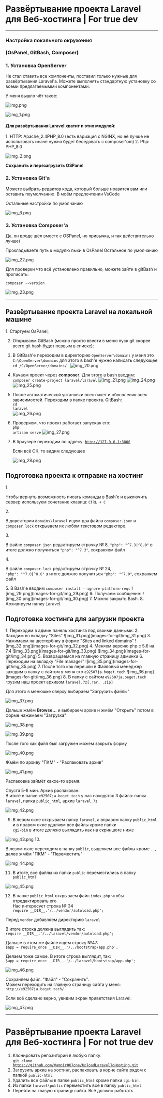# Развёртывание проекта Laravel для Веб-хостинга | For true dev
***
### Настройка локального окружения <br> <br>(OsPanel, GitBash, Composer)
<h3>1. Установка OpenServer</h3>
Не стал ставить все компоненты, поставил только нужные для развёртывания Laravel'a. 
Можете выполнять стандартную установку со всеми предлагаемымми компонентами. </p> 
<p>У меня вышло чёт такое:</p>

![img.png](images-for-git/img.png)

![img_1.png](images-for-git/img_1.png)

<h4>Для развёртывания Laravel хватит и этих модулей:</h4>
1. HTTP: Apache_2.4PHP_8.0 (есть вариация с NGINX, но её лучше не использовать иначе нужно будет беседовать с composer'om)
2. Php: PHP_8.0




![img_2.png](images-for-git/img_2.png)

<p><b>Сохранить и перезагрузить OSPanel</b></p>
<h3>2. Установка Git'a</h3>

<p>Можете выбрать редактор кода, который больше нравится вам или оставить поумолчанию. В моём предпочтении VsCode</p>

<p>Остальные настройки по умолчанию</p>

![img_6.png](images-for-git/img_6.png)

<h3>3. Установка Composer'a</h3>
<p>Да, он вроде шёл вместе с OSPanel, но привычка, и так действительно лучше) </p>
<p>Прокладываете путь к модулю пыхи в OsPanel Остальное по умолчанию</p>

![img_22.png](images-for-git/img_22.png)

<p>Для проверки что всё установлено правильно, можете зайти в gitBash и прописать:</p><code>composer --version</code>


![img_23.png](images-for-git/img_23.png)


***

<h2>Развёртывание проекта Laravel на локальной машине</h2>
1. Стартуем OsPanel;
   
2. Открываем GitBash (можно просто ввести в меню пуск git скорее всего git bash будет первым в списке);
3. В GitBash'e переходим в директорию <code>OpenServer\domains</code> у меня это <code>C:\OpenServer\domains</code> для этого в bash'e нужно написать следующее <br> <code>cd /C/OpenServer/domains/
   </code>
   ![img_20.png](images-for-git/img_20.png)
3. Качаем проект через <b>composer</b>. Для этого в bash вводим: <br> <code>composer create-project laravel/laravel</code>
   ![img_21.png](images-for-git/img_21.png)
   ![img_24.png](images-for-git/img_24.png)
   ![img_25.png](images-for-git/img_25.png)
4. После автоматической установки всех пакет и обновления всех зависимостей. Переходим в папке проекта. GitBash: <br> 
<code>cd laravel</code> <br>
   ![img_26.png](images-for-git/img_26.png)
5. Проверяем, что проект работает запуская его: <br> 
<code>php artisan serve</code>
   ![img_27.png](images-for-git/img_27.png)
6. В браузере переходим по адресу: <code>http://127.0.0.1:8000 </code>
    <p>Если всё ОК, то видим следующее</p>

    ![img_28.png](images-for-git/img_28.png)

<h2>Подготовка проекта к отправке на хостинг</h2>
1. <p>Чтобы вернуть возможность писать команды в Bash'e и выключить сервер используем сочетание клавиш: <code>CTRL + C</code> </p>
2. <p>В директории <code>domains\laravel</code> ищем два файла <code>composer.json</code> и <code>composer.lock</code> открываем их любом текстовом редакторе.</p> 
3. <p>В файле <code>composer.json</code> редактируем строчку № 8, <code>"php": "^7.3|^8.0"</code> в итоге должно получиться <code>"php": "^7.3"</code>, сохраняем файл </p>
4. <p>В файле <code>composer.lock</code> редактируем строчку № 24, <br><code>"php": "^7.0|^8.0"</code> в итоге должно получиться <code>"php": "^7.0"</code>, сохраняем файл</p>
5. В Bash'e вводим <code>composer install --ignore-platform-reqs</code>
    ![img_29.png](images-for-git/img_29.png)
6. Получаем сообщение:
    ![img_30.png](images-for-git/img_30.png)
7. Можно закрыть Bash.
8. Архивируем папку Laravel.

<h2>Подготовка хостинга для загрузки проекта</h2>
1. Переходим в админ панель хостинга под своими данными.
2. Заходим во вкладку "Sites"
![img_31.png](images-for-git/img_31.png)
3. Нажимаем на шестерёнку в форме "Sites and linked domains" 
![img_32.png](images-for-git/img_32.png)
4. Меняем версию php с 5.6 на 7.4
    ![img_33.png](images-for-git/img_33.png)
    ![img_34.png](images-for-git/img_34.png)
5. Возвращаемся на главную страницу админки
6. Переходим на вкладку "File manager" 
    ![img_35.png](images-for-git/img_35.png)
7. После того как перешли в Файловый менеджер заходим в папку с сайтом у меня это <code>e92507ja.beget.tech</code>
    ![img_36.png](images-for-git/img_36.png)
8. В папку с сайтом <code>e92507ja.beget.tech</code> грузим наш проект архивом <code>laravel.7z[.rar, .zip]</code>
<p>Для этого в менюшке сверху выбираем "Загрузить файлы"</p>

![img_37.png](images-for-git/img_37.png)

<p>Дальше жмём <b>Browse...</b> и выбираем архив и жмём "Открыть" потом в форме нажимаем "Загрузка" </p>

![img_38.png](images-for-git/img_38.png)
     
![img_39.png](images-for-git/img_39.png)

<p>После того как файл был загружен можем закрыть форму</p>

![img_40.png](images-for-git/img_40.png)

<p>Жмём по архиву "ПКМ" - "Распаковать архив" </p>

![img_41.png](images-for-git/img_41.png)

<p>Распаковка займёт какое-то время. </p>

<p>Спустя 5-8 мин. Архив распакован. <br> 
В итоге в папке <code>e92507ja.beget.tech</code> у нас находятся 3 файла: папка <code>laravel</code>, папка <code>public_html</code>, архив <code>laravel.7z</code></p>

![img_42.png](images-for-git/img_42.png)

9. <p>В левом окне открываем папку <code>laravel</code>, а вправом папку <code>public_html</code> и в правом окне удаляем все файлы кроме папки <br> <code>cgi-bin</code> в итоге должно выглядить как на скриншоте ниже</p>
   
![img_43.png](images-for-git/img_43.png)
10. <p>В левом окне переходим в папку <code>public</code>, выделяем все файлы кроме <code>..</code>, далее жмём "ПКМ" - "Переместить"<p>

![img_44.png](images-for-git/img_44.png)

11. <p>В итоге, все файлы из папки <code>public</code> переместились в папку <code>public_html</code></p>
![img_45.png](images-for-git/img_45.png)

12. <p>В папке <code>public_html</code> открываем файл <code>index.php</code> чтобы отредактировать его <br> Нас интересует строка № 34 <br> <code>require __DIR__.'/../vendor/autoload.php';</code></p> 
<p>Перед <code>vendor</code> добавляем директорию <code>laravel</code></p>

<p>В итоге строка должна выглядить так: <br><code>require __DIR__.'/../laravel/vendor/autoload.php';</code></p>
<p>Дальше в этом же файле ищем строку №47: <br> <code>$app = require_once __DIR__.'/../bootstrap/app.php';</code></p>
<p>Делаем тоже самое. В итоге строка выглядит, так: <br> <code>$app = require_once __DIR__.'/../laravel/bootstrap/app.php';</code></p>

![img_46.png](images-for-git/img_46.png)

<p>Сохраняем файл. "Файл" - "Сохранить". <br> Можем переходить на главную страницу сайта у меня: <code>http://e92507ja.beget.tech/</code></p>

<p>Если всё сделано верно, увидим экран приветствия Laravel:</p>

![img_47.png](images-for-git/img_47.png)

***

# Развёртывание проекта Laravel для Веб-хостинга | For not true dev
1. Клонировать репозиторий в любую папку: <br>
<code>git clone https://github.com/Vampir007one/UploadLaravelToHosting.git </code>
2. Загрузить архив на хостинг, распаковать в корне сайта рядом с папкой <code>public-html</code>. 
3. Удалить все файлы в папке <code>public_html</code> кроме папки <code>cgi-bin</code>.
4. Из папки <code>laravel\public</code> переместить всё в папку <code>public_html</code>
5. Перейти на главую страницу сайта. Всё должно работать